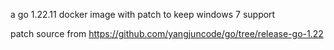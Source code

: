 a go 1.22.11 docker image with patch to keep windows 7 support

patch source from https://github.com/yangjuncode/go/tree/release-go-1.22